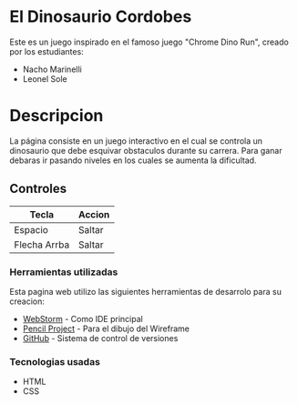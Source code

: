 # El Dinosaurio Cordobes

Este es un juego inspirado en el famoso juego "Chrome Dino Run", creado por los estudiantes:

  - Nacho Marinelli
  - Leonel Sole 

# Descripcion
La página consiste en un juego interactivo en el cual se controla un dinosaurio que debe esquivar obstaculos durante su carrera. Para ganar debaras ir pasando niveles en los cuales se aumenta la dificultad.

## Controles
| Tecla | Accion |
| ------ | ------ |
| Espacio | Saltar |
| Flecha Arrba | Saltar |


### Herramientas utilizadas

Esta pagina web utilizo las siguientes herramientas de desarrolo para su creacion:

* [WebStorm](https://www.jetbrains.com/es-es/webstorm/) - Como IDE principal
* [Pencil Project](https://pencil.evolus.vn/) - Para el dibujo del Wireframe
* [GitHub](https://github.com/) - Sistema de control de versiones

### Tecnologias usadas

- HTML
- CSS
